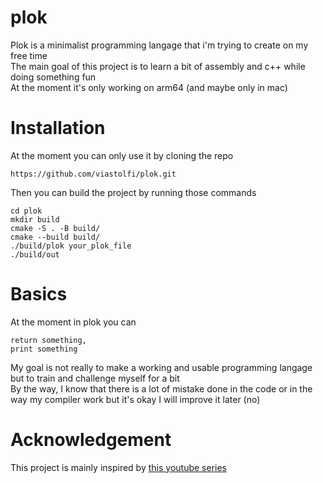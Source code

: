 # plok

Plok is a minimalist programming langage that i'm trying to create on my free time \
The main goal of this project is to learn a bit of assembly and c++ while doing something fun \
At the moment it's only working on arm64 (and maybe only in mac)

# Installation

At the moment you can only use it by cloning the repo

`https://github.com/viastolfi/plok.git`

Then you can build the project by running those commands 

```
cd plok
mkdir build
cmake -S . -B build/
cmake --build build/
./build/plok your_plok_file
./build/out
```

# Basics

At the moment in plok you can 

```
return something,
print something
```

My goal is not really to make a working and usable programming langage but to train and challenge myself for a bit \
By the way, I know that there is a lot of mistake done in the code or in the way my compiler work but it's okay I will improve it later (no)

# Acknowledgement

This project is mainly inspired by [this youtube series](https://www.youtube.com/playlist?list=PLUDlas_Zy_qC7c5tCgTMYq2idyyT241qs)
